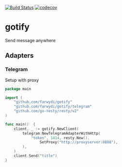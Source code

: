 [![Build Status](https://travis-ci.org/farwydi/gotify.svg?branch=master)](https://travis-ci.org/farwydi/gotify)
[![codecov](https://codecov.io/gh/farwydi/gotify/branch/master/graph/badge.svg)](https://codecov.io/gh/farwydi/gotify)

# gotify
Send message anywhere

## Adapters

### Telegram
Setup with proxy
```go
package main

import (
    "github.com/farwydi/gotify"
    "github.com/farwydi/gotify/telegram"
    "github.com/go-resty/resty/v2"
)

func main()  {
    client, _ := gotify.NewClient(
        telegram.NewTelegramAdapterWithHttp(
            "token", 1414, resty.New().
                SetProxy("http://proxyserver:8888"),
        ),
    )
    client.Send("title")
}
```